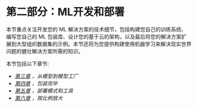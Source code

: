 

# 第二部分：ML开发和部署

本节重点关注开发您的 ML 解决方案的技术细节，包括构建您自己的训练系统、编写您自己的 ML 包装库、设计您的基于云的架构，以及最后将您的解决方案扩展到大型组织数据集的示例。本节还将为您提供构建使用机器学习来解决现实世界问题的健壮解决方案所需的知识。

本节包括以下章节:

*   [*第三章*](B17343_03_Final_JC_ePub.xhtml#_idTextAnchor055) *，从模型到模型工厂*
*   [*第四章*](B17343_04_Final_JC_ePub.xhtml#_idTextAnchor095) *，包装完毕*
*   [*第五章*](B17343_05_Final_JC_ePub.xhtml#_idTextAnchor116) *，部署模式和工具*
*   [*第六章*](B17343_06_Final_JC_ePub.xhtml#_idTextAnchor132) *，按比例放大*